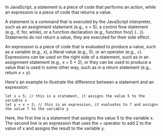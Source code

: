 In JavaScript, a statement is a piece of code that performs an action, while an expression is a piece of code that returns a value.

A statement is a command that is executed by the JavaScript interpreter, such as an assignment statement (e.g., x = 5), a control flow statement (e.g., if, for, while), or a function declaration (e.g., function foo() {...}). Statements do not return a value, they are executed for their side effect.

An expression is a piece of code that is evaluated to produce a value, such as a variable (e.g., x), a literal value (e.g., 5), or an operator (e.g., +). Expressions can be used on the right side of a statement, such as in an assignment statement (e.g., x = 5 + 2), or they can be used to produce a value that is used in some other way, such as in a return statement (e.g., return x + y).

Here's an example to illustrate the difference between a statement and an expression:

```
let x = 5; // this is a statement, it assigns the value 5 to the variable x
let y = x + 2; // this is an expression, it evaluates to 7 and assigns the value 7 to the variable y
```

Here, the first line is a statement that assigns the value 5 to the variable x. The second line is an expression that uses the + operator to add 2 to the value of x and assigns the result to the variable y.
